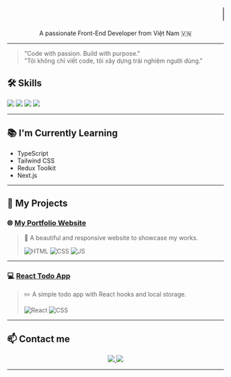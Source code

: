 <h1 align="center">
  <marquee behavior="scroll" direction="left" scrollamount="10">
    👋 Hi, I'm Huỳnh Minh Trí (TriHuynh-IT)
  </marquee>
</h1>


<p align="center">
  A passionate Front-End Developer from Việt Nam 🇻🇳
</p>

---
<!-- Slogan / Quote giới thiệu bản thân -->

> "Code with passion. Build with purpose."  
> "Tôi không chỉ viết code, tôi xây dựng trải nghiệm người dùng."


<!-- KỸ NĂNG -->

## 🛠️ Skills

<p>
  <img src="https://img.shields.io/badge/HTML5-E34F26?style=for-the-badge&logo=html5&logoColor=white"/>
  <img src="https://img.shields.io/badge/CSS3-1572B6?style=for-the-badge&logo=css3&logoColor=white"/>
  <img src="https://img.shields.io/badge/Bootstrap-563D7C?style=for-the-badge&logo=bootstrap&logoColor=white"/>
  <img src="https://img.shields.io/badge/React-20232A?style=for-the-badge&logo=react&logoColor=61DAFB"/>
</p>

---

## 📚 I'm Currently Learning
- TypeScript
- Tailwind CSS
- Redux Toolkit
- Next.js


---

## 📌 My Projects

### 🌐 [My Portfolio Website](https://your-portfolio-link.com)
> 🚀 A beautiful and responsive website to showcase my works.
>
> ![HTML](https://img.shields.io/badge/HTML-E34F26?style=flat-square&logo=html5&logoColor=white)
![CSS](https://img.shields.io/badge/CSS-1572B6?style=flat-square&logo=css3&logoColor=white)
![JS](https://img.shields.io/badge/JavaScript-F7DF1E?style=flat-square&logo=javascript&logoColor=black)

---

### 💻 [React Todo App](https://your-react-todo-link.com)
> ✏️ A simple todo app with React hooks and local storage.
>
> ![React](https://img.shields.io/badge/React-61DAFB?style=flat-square&logo=react&logoColor=black)
![CSS](https://img.shields.io/badge/CSS3-1572B6?style=flat-square&logo=css3&logoColor=white)

---


## 📫 Contact me

<p align="center">
  <a href="https://www.linkedin.com/in/your-link/" target="_blank">
    <img src="https://img.shields.io/badge/LinkedIn-0077B5.svg?style=for-the-badge&logo=linkedin&logoColor=white"/>
  </a>
  <a href="mailto:huynhminhtri062005@gmail.com">
    <img src="https://img.shields.io/badge/Gmail-D14836?style=for-the-badge&logo=gmail&logoColor=white"/>
  </a>
</p>


---

